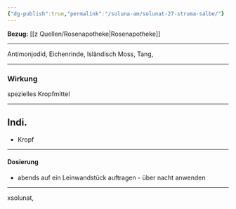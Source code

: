 ```yaml
---
{"dg-publish":true,"permalink":"/soluna-am/solunat-27-struma-salbe/"}
---
```


**Bezug:** [[z Quellen/Rosenapotheke\|Rosenapotheke]]
***
Antimonjodid, Eichenrinde, Isländisch Moss, Tang, 
***
### Wirkung
spezielles Kropfmittel
***
## Indi.
- Kropf
***
#### Dosierung
- abends auf ein Leinwandstück auftragen - über nacht anwenden
***
xsolunat, 